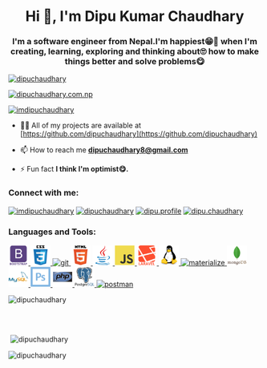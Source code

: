 <h1 align="center">Hi 👋, I'm Dipu Kumar Chaudhary</h1>
<h3 align="center">I'm a software engineer from Nepal.I'm happiest😁🥰 when I'm creating, learning, exploring and thinking about🙄 how to make things better and solve problems😋</h3>

<p align="left"> <a href="https://github.com/ryo-ma/github-profile-trophy"><img src="https://github-profile-trophy.vercel.app/?username=dipuchaudhary" alt="dipuchaudhary" /></a> </p>
<p align="left"> <a href="https://dipuchaudhary.com.np/" target="blank"><img src="https://img.shields.io/website?label=dipuchaudhary.com.np&style=for-the-badge&url=https://www.dipuchaudhary.com.np" alt="dipuchaudhary.com.np" /></a> </p>
<p align="left"> <a href="https://twitter.com/imdipuchaudhary" target="blank"><img src="https://img.shields.io/twitter/follow/imdipuchaudhary?logo=twitter&style=for-the-badge" alt="imdipuchaudhary" /></a> </p>

- 👨‍💻 All of my projects are available at [https://github.com/dipuchaudhary](https://github.com/dipuchaudhary)

- 📫 How to reach me **dipuchaudhary8@gmail.com**

- ⚡ Fun fact **I think I'm optimist😋.**

<h3 align="left">Connect with me:</h3>
<p align="left">
<a href="https://twitter.com/imdipuchaudhary" target="blank"><img align="center" src="https://cdn.jsdelivr.net/npm/simple-icons@v3/icons/twitter.svg" alt="imdipuchaudhary" height="30" width="40" /></a>
<a href="https://linkedin.com/in/dipuchaudhary" target="blank"><img align="center" src="https://cdn.jsdelivr.net/npm/simple-icons@v3/icons/linkedin.svg" alt="dipuchaudhary" height="30" width="40" /></a>
<a href="https://fb.com/dipu.profile" target="blank"><img align="center" src="https://cdn.jsdelivr.net/npm/simple-icons@v3/icons/facebook.svg" alt="dipu.profile" height="30" width="40" /></a>
<a href="https://instagram.com/dipu.chaudhary" target="blank"><img align="center" src="https://cdn.jsdelivr.net/npm/simple-icons@v3/icons/instagram.svg" alt="dipu.chaudhary" height="30" width="40" /></a>
</p>

<h3 align="left">Languages and Tools:</h3>
<p align="left"> <a href="https://getbootstrap.com" target="_blank"> <img src="https://raw.githubusercontent.com/devicons/devicon/master/icons/bootstrap/bootstrap-plain-wordmark.svg" alt="bootstrap" width="40" height="40"/> </a> <a href="https://www.w3schools.com/css/" target="_blank"> <img src="https://raw.githubusercontent.com/devicons/devicon/master/icons/css3/css3-original-wordmark.svg" alt="css3" width="40" height="40"/> </a> <a href="https://git-scm.com/" target="_blank"> <img src="https://www.vectorlogo.zone/logos/git-scm/git-scm-icon.svg" alt="git" width="40" height="40"/> </a> <a href="https://www.w3.org/html/" target="_blank"> <img src="https://raw.githubusercontent.com/devicons/devicon/master/icons/html5/html5-original-wordmark.svg" alt="html5" width="40" height="40"/> </a> <a href="https://www.java.com" target="_blank"> <img src="https://raw.githubusercontent.com/devicons/devicon/master/icons/java/java-original.svg" alt="java" width="40" height="40"/> </a> <a href="https://developer.mozilla.org/en-US/docs/Web/JavaScript" target="_blank"> <img src="https://raw.githubusercontent.com/devicons/devicon/master/icons/javascript/javascript-original.svg" alt="javascript" width="40" height="40"/> </a> <a href="https://laravel.com/" target="_blank"> <img src="https://raw.githubusercontent.com/devicons/devicon/master/icons/laravel/laravel-plain-wordmark.svg" alt="laravel" width="40" height="40"/> </a> <a href="https://www.linux.org/" target="_blank"> <img src="https://raw.githubusercontent.com/devicons/devicon/master/icons/linux/linux-original.svg" alt="linux" width="40" height="40"/> </a> <a href="https://materializecss.com/" target="_blank"> <img src="https://raw.githubusercontent.com/prplx/svg-logos/5585531d45d294869c4eaab4d7cf2e9c167710a9/svg/materialize.svg" alt="materialize" width="40" height="40"/> </a> <a href="https://www.mongodb.com/" target="_blank"> <img src="https://raw.githubusercontent.com/devicons/devicon/master/icons/mongodb/mongodb-original-wordmark.svg" alt="mongodb" width="40" height="40"/> </a> <a href="https://www.mysql.com/" target="_blank"> <img src="https://raw.githubusercontent.com/devicons/devicon/master/icons/mysql/mysql-original-wordmark.svg" alt="mysql" width="40" height="40"/> </a> <a href="https://www.photoshop.com/en" target="_blank"> <img src="https://raw.githubusercontent.com/devicons/devicon/master/icons/photoshop/photoshop-line.svg" alt="photoshop" width="40" height="40"/> </a> <a href="https://www.php.net" target="_blank"> <img src="https://raw.githubusercontent.com/devicons/devicon/master/icons/php/php-original.svg" alt="php" width="40" height="40"/> </a> <a href="https://www.postgresql.org" target="_blank"> <img src="https://raw.githubusercontent.com/devicons/devicon/master/icons/postgresql/postgresql-original-wordmark.svg" alt="postgresql" width="40" height="40"/> </a> <a href="https://postman.com" target="_blank"> <img src="https://www.vectorlogo.zone/logos/getpostman/getpostman-icon.svg" alt="postman" width="40" height="40"/> </a> </p>

<p><img align="left" src="https://github-readme-stats.vercel.app/api/top-langs?username=dipuchaudhary&show_icons=true&locale=en&layout=compact" alt="dipuchaudhary" /></p>
<p>&nbsp;&nbsp;</p><br/><br/>
<p>&nbsp;<img align="justify" src="https://github-readme-stats.vercel.app/api?username=dipuchaudhary&show_icons=true&locale=en" alt="dipuchaudhary" /></p>

<p><img align="center" src="https://github-readme-streak-stats.herokuapp.com/?user=dipuchaudhary&" alt="dipuchaudhary" /></p>

